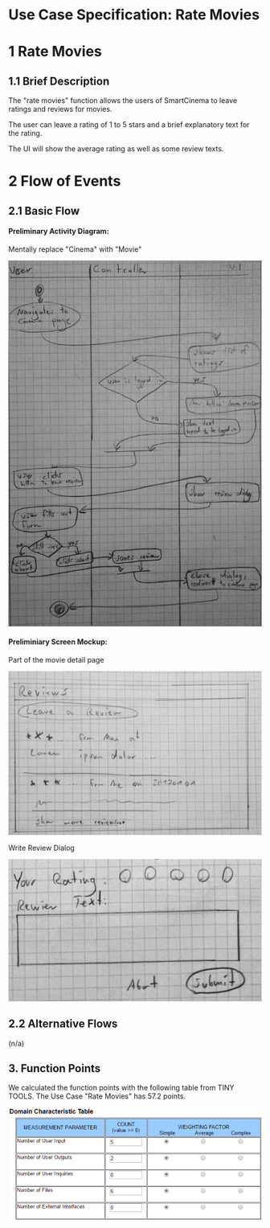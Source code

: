 # Use Case Specification: Rate Movies

# 1 Rate Movies
## 1.1 Brief Description

The "rate movies" function allows the users of SmartCinema to leave ratings and reviews for movies.

The user can leave a rating of 1 to 5 stars and a brief explanatory text for the rating.

The UI will show the average rating as well as some review texts.

# 2 Flow of Events

## 2.1 Basic Flow

#### Preliminary Activity Diagram:

Mentally replace "Cinema" with "Movie"

![activity diagram](rate%20movies/flow.jpg)

#### Preliminiary Screen Mockup:

Part of the movie detail page

![cinema page](rate%20movies/movie%20page.jpg)

Write Review Dialog

![review dialog](rate%20movies/write%20review.jpg)

## 2.2 Alternative Flows

(n/a)

## 3. Function Points

We calculated the function points with the following table from TINY TOOLS. The Use Case "Rate Movies" has
57.2 points.

![functionpoints]

<!-- Link definitions -->
[functionpoints]: ../TinyTools%20Functionpoints/rate_movies_charTable.PNG

